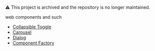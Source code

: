 :warning: This project is archived and the repository is no longer maintained. 

web components and such


 - [Collapsible Toggle](https://filamentgroup.github.io/wc-experiments/collapsible/)
 - [Carousel](https://filamentgroup.github.io/wc-experiments/snapper/) 
  - [Dialog](https://filamentgroup.github.io/wc-experiments/modal/) 
 - [Component Factory](https://filamentgroup.github.io/wc-experiments/factory/) 

